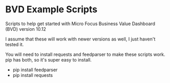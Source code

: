 # BVD Example Scripts

Scripts to help get started with Micro Focus Business Value Dashboard (BVD) version 10.12


I assume that these will work with newer versions as well, I just haven't tested it.


You will need to install requests and feedparser to make these scripts work.  pip has both, so it's super easy to install.
  * pip install feedparser
  * pip install requests
